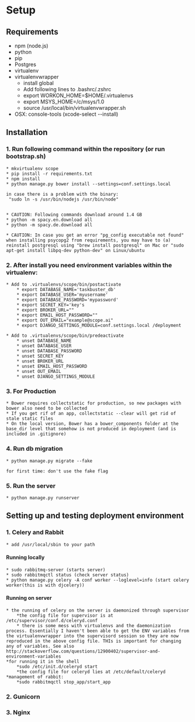 # Setup

## Requirements
* npm (node.js)
* python
* pip
* Postgres
* virtualenv
* virtualenvwrapper
    * install global
    * Add following lines to .bashrc/.zshrc
    * export WORKON_HOME=$HOME/.virtualenvs
    * export MSYS_HOME=/c/msys/1.0
    * source /usr/local/bin/virtualenvwrapper.sh
* OSX: console-tools (xcode-select --install)

## Installation

### 1. Run following command within the repository (or run bootstrap.sh)
    * mkvirtualenv scope
    * pip install -r requirements.txt
    * npm install
    * python manage.py bower install --settings=conf.settings.local

    in case there is a problem with the binary:
     "sudo ln -s /usr/bin/nodejs /usr/bin/node"


    * CAUTION: Following commands download around 1.4 GB
    * python -m spacy.en.download all
    * python -m spacy.de.download all

    * CAUTION: In case you get an error "pg_config executable not found" when installing psycopg2 from requirements, you may have to (a) reinstall postgresql using "brew install postgresql" on Mac or "sudo apt-get install libpq-dev python-dev" on Linux/ubuntu

### 2. After install you need environment variables within the virtualenv:
    * Add to .virtualenvs/scope/bin/postactivate
        * export DATABASE_NAME='taskbuster_db'
        * export DATABASE_USER='myusername'
        * export DATABASE_PASSWORD='mypassword'
        * export SECRET_KEY='key's
        * export BROKER_URL=""
        * export EMAIL_HOST_PASSWORD=""
        * export OUT_EMAIL="example@scope.ai"
        * export DJANGO_SETTINGS_MODULE=conf.settings.local /deployment

    * Add to .virtualenvs/scope/bin/predeactivate
        * unset DATABASE_NAME
        * unset DATABASE_USER
        * unset DATABASE_PASSWORD
        * unset SECRET_KEY
        * unset BROKER_URL
        * unset EMAIL_HOST_PASSWORD
        * unset OUT_EMAIL
        * unset DJANGO_SETTINGS_MODULE


### 3. For Production
    * Bower requires collectstatic for production, so new packages with bower also need to be collected 
    * If you get rif of an app, collectstatic --clear will get rid of stale static files
    * On the local version, Bower has a bower_components folder at the base_dir level that somehow is not produced in deployment (and is included in .gitignore)

### 4. Run db migration 
    * python manage.py migrate --fake

    for first time: don't use the fake flag
### 5. Run the server
    * python manage.py runserver

## Setting up and testing deployment environment

### 1. Celery and Rabbit
    * add /usr/local/sbin to your path
#### Running locally
    * sudo rabbitmq-server (starts server)
    * sudo rabbitmqctl status (check server status)
    * python manage.py celery -A conf worker --loglevel=info (start celery worker(this is with djcelery))

#### Running on server
    * the running of celery on the server is daemonized through supervisor
        *the config file for supervisor is at /etc/supervisor/conf.d/celeryd.conf
        * there is some mess with virtualenvs and the daemonization process. Essentially I haven't been able to get the ENV variables from the virtualenvwrapper into the supervisord session so they are now reproduced in the above config file. THIs is important for changing any of variables. See also    http://stackoverflow.com/questions/12900402/supervisor-and-environment-variables
    *for running it in the shell
        *sudo /etc/init.d/celeryd start 
        *the config file for celeryd lies at /etc/default/celeryd
    *management of rabbit:
        *sudo rabbitmqctl stop_app/start_app

### 2. Gunicorn

### 3. Nginx


